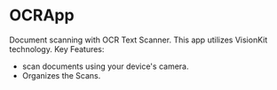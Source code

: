 # OCRApp
Document scanning with OCR Text Scanner. 
This app utilizes VisionKit technology.
Key Features: 
- scan documents using your device's camera.
- Organizes the Scans.
